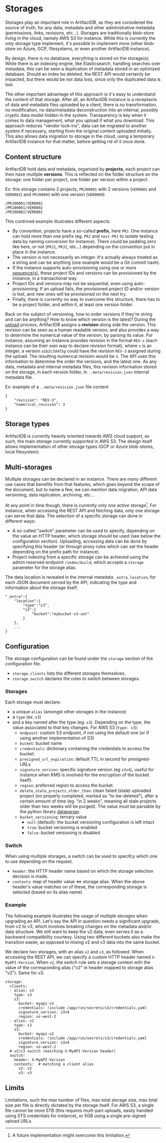 # Storages

Storages play an important role in ArtifactDB, as they are considered the source of truth, for any data, metadata and
other administrative metadata (permissions, links, revisions, etc...). Storages are traditionally blob-store living in
the cloud, namely AWS S3 for instance. While this is currently the only storage type implement, it's possible to
implement more (other blob-store on Azure, GCP, filesystems, or even another ArtifactDB instance).

By design, there is no database, everything is stored on the storage(s). While there is an indexing engine, like
Elasticsearch, handling searches over metadata, this can be seen a duplication of metadata stored in an optimized
database. Should an index be deleted, the REST API would certainly be impacted, but there would be not data loss, since
only the duplicated data is lost.

The other important advantage of this approach is it's easy to understand the content of that storage. After all, an
ArtifactDB instance is a receptacle of data and metadata files uploaded by a client, there is no transformation, no
modification, no data/metadata deconstruction into an internal, possibly cryptic data model hidden in the system.
Transparency is key when it comes to data management, what you upload if what you download. This approach reduces
"vendor lock-ins", data can be migrated to another system if necessary, starting from the original content uploaded
initially. This also allows data migration to storage in the cloud, using a temporary ArtifactDB instance for that
matter, before getting rid of it once done.

## Content structure

ArtifactDB hold data and metadata, organized by **projects**, each project can then have multiple **versions**. This is
reflected on the folder structure on the storage: one folder per project, one folder per version within a project. 

Ex: this storage contains 2 projects, `PRJ00001` with 2 versions (`VER0001` and `VER0002`) and `PRJ00003` with one
version (`VER0009`)
```
/PRJ00001/VER0001
/PRJ00001/VER0002
/PRJ00002/VER0001
```

This contrived example illustrates different aspects:

- By convention, projects have a so-called **prefix**, here `PRJ`. One instance can hold more than one prefix (eg. `PRJ`
  and `test-PRJ` to isolate testing data by naming conversion for instance). There could be padding zero like here, or
  not (`PRJ1`, `PRJ2`, etc...) depending on the convention put in place in the instance.
- The version is not necessarily an integer. It's actually always treated as a string and can be anything (one example
  would be a Git commit hash).
- If the instance supports auto-provisioning using one or more [sequence(s)](sequence), these project IDs and versions
  can be provisioned by the instance, in a transactional way.
- Project IDs and versions may not be sequential, even using auto-provisioning. If an upload fails, the provisioned
  project ID and/or version is lost, and new ones will be provisioned on the next try.
- Finally, there is currently no way to overcome this structure, there has to be a project folder, and within it, at
  least one version folder.

Back on the subject of versioning, how to order versions if they're string and can be anything? How to know which
version is the latest? During the [upload](usage/upload) process, ArtifactDB assigns a **revision** along side the
version. This revision can be seen as a human readable version, and also provides a way to determine the numerical value
of the version, by parsing its value. For instance, assuming an instance provides revision in the format `REV-x` (each
instance can be their own way to declare revision format), where `x` is an integer, a version `a1b2c3d4f5g` could have
the revision `REV-3` assigned during the upload. The resulting numerical revision would be `3`. The API uses this
information to determine the order the versions, and the latest one. As any data, metadata and internal metadata files,
this revision information stored on the storage, in each version folder, in `..meta/revision.json` internal metadata file.

Ex: example of a `..meta/revision.json` file content
```
{
    "revision": "REV-3",
    "numerical_revision": 3
}
```

## Storage types

ArtifactDB is currently heavily oriented towards AWS cloud support, as such, the main storage currently supported in AWS
S3. The design itself allows implementation of other storage types (GCP or Azure blob-stores, local filesystem).


## Multi-storages

Multiple storages can be declared in an instance. There are many different use cases that benefits from that features,
which goes beyond the scope of the document, but to name a few, we can mention data migration, API data versioning, data
replication, archiving, etc...

At any point in time though, there is currently only one *active* storage[^1]. For instance, when accessing the REST API and
fetching data, only one storage can serve that data. The selection of a specific storage can done in different ways:

- A so-called "switch" parameter can be used to specify, depending on the value an HTTP header, which storage should be
  used (see below the configuration section). Uploading, accessing data can be done by specifying this header (or
  through proxy rules which can set the header depending on the prefix path for instance).
- Project indexing from a specific storage can be achieved using the admin reserved endpoint `/index/build`, which
  accepts a `storage` parameter for the storage alias.

The data location is revealed in the internal metadata `_extra.location`, for each JSON document served by the API,
indicating the type and information about the storage itself:
```
"_extra":{
    "location":{
        "type":"s3",
        "s3":{
            "bucket":"mybucket-v3-uat"
        }
    },
    ...
}
```

## Configuration

The storage configuration can be found under the `storage` section of the configuration file.

- `storage.clients` lists the different storages themselves.
- `storage.switch` declares the rules to switch between storages.

### Storages 

Each storage must declare:

- a unique `alias` (amongst other storages in the instance)
- a `type` (ex. `s3`)
- and a key named after the type (eg. `s3`). Depending on the type, the value associated to that key changes. For AWS S3
  (`type: s3`):
  - `endpoint`: custom S3 endpoint, if not using the default one (or if using another implementation of S3)
  - `bucket`: bucket name
  - `credentials`: dictionary containing the credentials to access the bucket.
  - `presigned_url_expiration`: default TTL in second for presigned-URLs
  - `signature_version`: specific signature version (eg `s3v4`), useful for instance when KMS is involved for the
    encryption of the bucket itself).
  - `region`: preferred region to access the bucket.
  - `delete_stale_projects_older_than`: clean failed (stale) uploaded project (no properly completed, marked as
    "to-be-deleted"), after a certain amount of time (eg. "in 2 weeks", meaning all stale projects older than two weeks
    will be purged). The value must be parsable by the python library
    [dataparser](https://dateparser.readthedocs.io/en/latest/).
  - `bucket_versioning`: ternary value
    - `null` (default): the bucket versioning configuration is left intact
    - `true`: bucket versioning is enabled
    - `false`: bucket versioning is disabled

### Switch

When using multiple storages, a switch can be used to specifcy which one to use depending on the request.

- `header`: the HTTP header name based on which the storage selection decision is made.
- `contexts`: map of header value <=> storage alias. When the above header's value matches on of these, the
  corresponding storage is selected (based on its alias name).

### Example

The following example illustrates the usage of multiple storages when upgrading an API. Let's say the API in question
needs a significant upgrade, from v2 to v3, which involves breaking changes on the metadata and/or data structure. We
still want to keep the v2 data, even serves it as a backward compatibility courtesy. Using two different buckets also
make the transition easier, as opposed to mixing v2 and v3 data into the same bucket.

We declare two storages, with an alias `v2` and `v3`, as followed. When accessing the REST API, we can specify a custom
HTTP header named `X-MyAPI-Version`. When `v2`, the switch rule sets a storage context with the value of the
corresponding alias ("v2" in header mapped to storage alias "v2"). Same for v3.

```
storage:
  clients:
  - alias: v3
    type: s3
    s3: 
      bucket: myapi-v3
      credentials: !include /app/run/secrets/s3/credentials.yaml
      signature_version: s3v4
      region: us-west-2
  - alias: v2
    type: s3
    s3: 
      bucket: myapi-v2
      credentials: !include /app/run/secrets/s3/credentials.yaml
      signature_version: s3v4
      region: us-west-2
  # v2/v3 switch (matching X-MyAPI-Version header)
  switch:                                                                                                                                                                                                                                                                                                                                                                                                                                
    header: X-MyAPI-Version
    contexts:  # matching a client alias
      v2: v2
      v3: v3
```



## Limits

Limitations, such the max number of files, max total storage size, max total size per file is directly dictated by the
storage itself. For AWS S3, a single file cannot be more 5TB (this requires multi-part uploads, easily handled using STS
credentials for instance), or 5GB using a single pre-signed upload URLs.

[^1]: A future implementation might overcome this limitation.
